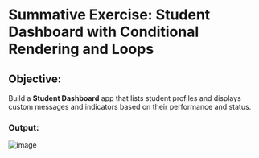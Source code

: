 # Summative Exercise: Student Dashboard with Conditional Rendering and Loops
## Objective:
Build a **Student Dashboard** app that lists student profiles and displays
custom messages and indicators based on their performance and status.
### Output:
![image](https://github.com/user-attachments/assets/a3026201-3605-4c29-8e8e-08fdec51a0ed)

